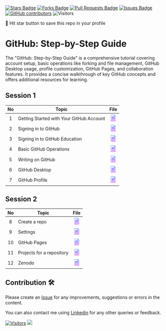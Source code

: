 <a href="https://github.com/drshahizan/learn-github/stargazers"><img src="https://img.shields.io/github/stars/drshahizan/learn-github" alt="Stars Badge"/></a>
<a href="https://github.com/drshahizan/learn-github/network/members"><img src="https://img.shields.io/github/forks/drshahizan/learn-github" alt="Forks Badge"/></a>
<a href="https://github.com/drshahizan/learn-github/pulls"><img src="https://img.shields.io/github/issues-pr/drshahizan/learn-github" alt="Pull Requests Badge"/></a>
<a href="https://github.com/drshahizan/learn-github/issues"><img src="https://img.shields.io/github/issues/drshahizan/learn-github" alt="Issues Badge"/></a>
<a href="https://github.com/drshahizan/learn-github/graphs/contributors"><img alt="GitHub contributors" src="https://img.shields.io/github/contributors/drshahizan/learn-github?color=2b9348"></a>
![Visitors](https://api.visitorbadge.io/api/visitors?path=https%3A%2F%2Fgithub.com%2Fdrshahizan%2Flearn-github&labelColor=%23d9e3f0&countColor=%23697689&style=flat)

🌟 Hit star button to save this repo in your profile

# GitHub: Step-by-Step Guide
The "GitHub: Step-by-Step Guide" is a comprehensive tutorial covering account setup, basic operations like forking and file management, GitHub Desktop usage, profile customization, GitHub Pages, and collaboration features. It provides a concise walkthrough of key GitHub concepts and offers additional resources for learning.



## Session 1

| No | Topic |  File |
| :-----: |  ------ | :-----: | 
| 1 | Getting Started with Your GitHub Account| <a href="task1.md" ><img src="../images/document1.png" width="24px" height="24px" ></a> | 
| 2 | Signing in to GitHub| <a href="task2.md" ><img src="../images/document1.png" width="24px" height="24px" ></a> | 
| 3 | Signing in to GitHub Education | <a href="task3.md" ><img src="../images/document1.png" width="24px" height="24px" ></a> | 
| 4 | Basic GitHub Operations| <a href="task4.md" ><img src="../images/document1.png" width="24px" height="24px" ></a> | 
| 5 | Writing on GitHub| <a href="task5.md" ><img src="../images/document1.png" width="24px" height="24px" ></a> | 
| 6 | GitHub Desktop | <a href="task6.md" ><img src="../images/document1.png" width="24px" height="24px" ></a> | 
| 7 | GitHub Profile | <a href="task7.md" ><img src="../images/document1.png" width="24px" height="24px" ></a> | 

## Session 2
| No | Topic |  File |
| :-----: |  ------ | :-----: | 
| 8 | Create a repo | <a href="task8.md" ><img src="../images/document1.png" width="24px" height="24px" ></a> | 
| 9 | Settings | <a href="task9.md" ><img src="../images/document1.png" width="24px" height="24px" ></a> | 
| 10 | GitHub Pages | <a href="task10.md" ><img src="../images/document1.png" width="24px" height="24px" ></a> | 
| 11 | Projects for a repository | <a href="task11.md" ><img src="../images/document1.png" width="24px" height="24px" ></a> | 
| 12 | Zenodo | <a href="task12.md" ><img src="../images/document1.png" width="24px" height="24px" ></a> | 

## Contribution 🛠️
Please create an [Issue](https://github.com/drshahizan/learn-github/issues) for any improvements, suggestions or errors in the content.

You can also contact me using [Linkedin](https://www.linkedin.com/in/drshahizan/) for any other queries or feedback.

[![Visitors](https://api.visitorbadge.io/api/visitors?path=https%3A%2F%2Fgithub.com%2Fdrshahizan&labelColor=%23697689&countColor=%23555555&style=plastic)](https://visitorbadge.io/status?path=https%3A%2F%2Fgithub.com%2Fdrshahizan)
![](https://hit.yhype.me/github/profile?user_id=81284918)


